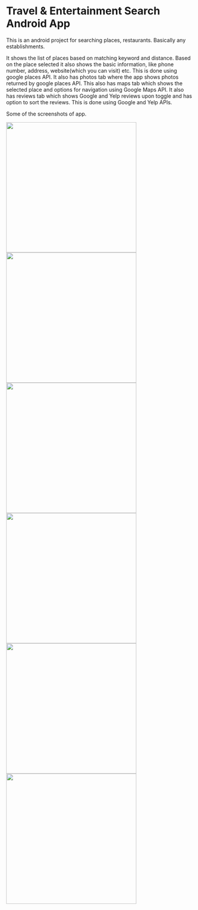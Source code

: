 # Travel & Entertainment Search Android App
This is an android project for searching places, restaurants. Basically any establishments.

It shows the list of places based on matching keyword and distance. 
Based on the place selected it also shows the basic information, like phone number, address, website(which you can visit) etc. This is done using google places API.
It also has photos tab where the app shows photos returned by google places API.
This also has maps tab which shows the selected place and options for navigation using Google Maps API.
It also has reviews tab which shows Google and Yelp reviews upon toggle and has option to sort the reviews. This is done using Google and Yelp APIs.

Some of the screenshots of app.

<img src="https://github.com/mrunmayeeshirodkar/TravelEntSearch/blob/master/app/pizza.PNG" width="350"/>

<img src="https://github.com/mrunmayeeshirodkar/TravelEntSearch/blob/master/app/autosearch.PNG" width="350"/>

<img src="https://github.com/mrunmayeeshirodkar/TravelEntSearch/blob/master/app/searchlist.PNG" width="350"/>

<img src="https://github.com/mrunmayeeshirodkar/TravelEntSearch/blob/master/app/basic%20info.PNG" width="350"/>

<img src="https://github.com/mrunmayeeshirodkar/TravelEntSearch/blob/master/app/greviews.PNG" width="350"/>

<img src="https://github.com/mrunmayeeshirodkar/TravelEntSearch/blob/master/app/favorites.PNG" width="350"/>
